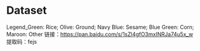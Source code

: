 # Dataset
Legend_Green: Rice; 
Olive: Ground; 
Navy Blue: Sesame; 
Blue Green: Corn;
Maroon: Other
链接：https://pan.baidu.com/s/1sZl4gfO3mxINRJa74u5x_w 
提取码：fejs

